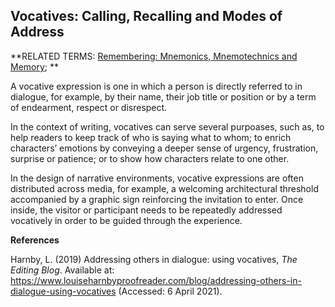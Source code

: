 ## Vocatives: Calling, Recalling and Modes of Address

**RELATED TERMS: [Remembering: Mnemonics, Mnemotechnics and Memory](https://github.com/narrative-environments/CourseCompendium/blob/main/Remembering.md); **

A vocative expression is one in which a person is directly referred to in dialogue, for example, by their name, their job title or position or by a term of endearment, respect or disrespect.

In the context of writing, vocatives can serve several purpoases, such as, to help readers to keep track of who is saying what to whom; to enrich characters’ emotions by conveying a deeper sense of urgency, frustration, surprise or patience; or to show how characters relate to one other.

In the design of narrative environments, vocative expressions are often distributed across media, for example, a welcoming architectural threshold accompanied by a graphic sign reinforcing the invitation to enter. Once inside, the visitor or participant needs to be repeatedly addressed vocatively in order to be guided through the experience.

**References**

Harnby, L. (2019) Addressing others in dialogue: using vocatives, _The Editing Blog_. Available at: https://www.louiseharnbyproofreader.com/blog/addressing-others-in-dialogue-using-vocatives (Accessed: 6 April 2021).
